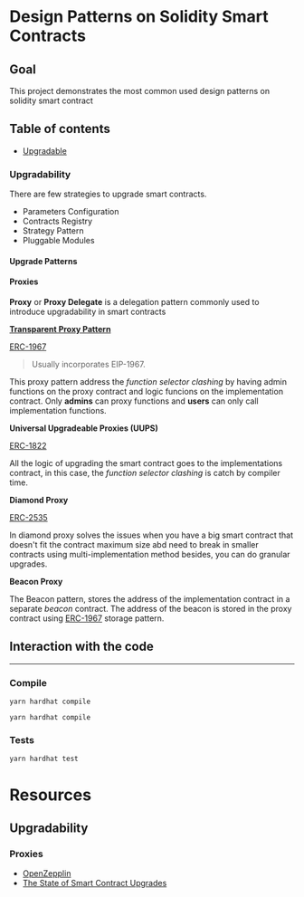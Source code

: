 # Design Patterns on Solidity Smart Contracts

## Goal

This project demonstrates the most common used design patterns on solidity smart contract

## Table of contents

* [Upgradable](#upgradability)


### Upgradability

There are few strategies to upgrade smart contracts. 

* Parameters Configuration
* Contracts Registry
* Strategy Pattern 
* Pluggable Modules

#### Upgrade Patterns


#### Proxies 

**Proxy** or **Proxy Delegate** is a delegation pattern commonly used to introduce upgradability in smart contracts

[**Transparent Proxy Pattern**](./contracts/upgradables/transparent_proxy/)

[ERC-1967](https://eips.ethereum.org/EIPS/eip-1967)

> Usually incorporates EIP-1967.

This proxy pattern address the *function selector clashing* by having admin functions on the proxy contract and logic funcions on the implementation contract. Only **admins** can proxy functions and **users** can only call implementation functions. 

**Universal Upgradeable Proxies (UUPS)** 

[ERC-1822](https://eips.ethereum.org/EIPS/eip-1822)

All the logic of upgrading the smart contract goes to the implementations contract, in this case, the *function selector clashing* is catch by compiler time. 

**Diamond Proxy**

[ERC-2535](https://eips.ethereum.org/EIPS/eip-2535)

In diamond proxy solves the issues when you have a big smart contract that doesn't fit the contract maximum size abd need to break in smaller contracts using multi-implementation method besides, you can do granular upgrades. 

**Beacon Proxy**

 The Beacon pattern, stores the address of the implementation contract in a separate *beacon* contract. The address of the beacon is stored in the proxy contract using [ERC-1967](https://eips.ethereum.org/EIPS/eip-1967) storage pattern.



## Interaction with the code 

---

### Compile

```shell
yarn hardhat compile
```

`yarn hardhat compile`

### Tests

```shell
yarn hardhat test
```


# Resources

## Upgradability

### Proxies

* [OpenZepplin](https://docs.openzeppelin.com/contracts/4.x/api/proxy)
* [The State of Smart Contract Upgrades](https://blog.openzeppelin.com/the-state-of-smart-contract-upgrades/#upgrade-patterns)

